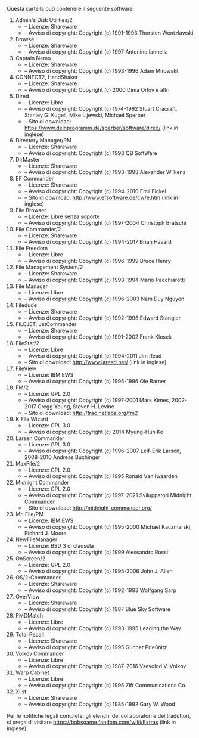 ﻿Questa cartella può contenere il seguente software:

1. Admin's Disk Utilities/2
   - – Licenze: Shareware
   - – Avviso di copyright: Copyright (c) 1991-1993 Thorsten Wentzlawski
2. Browse
   - – Licenze: Shareware
   - – Avviso di copyright: Copyright (c) 1997 Antonino Iannella
3. Captain Nemo
   - – Licenze: Shareware
   - – Avviso di copyright: Copyright (c) 1993-1996 Adam Mirowski
4. CONNECT2, HandShaker
   - – Licenze: Shareware
   - – Avviso di copyright: Copyright (c) 2000 Dima Orlov e altri
5. Dired
   - – Licenze: Libre
   - – Avviso di copyright: Copyright (c) 1974-1992 Stuart Cracraft, Stanley G. Kugell, Mike Lijewski, Michael Sperber
   - – Sito di download: https://www.deinprogramm.de/sperber/software/dired/ (link in inglese)
6. Directory Manager/PM
   - – Licenze: Shareware
   - – Avviso di copyright: Copyright (c) 1993 QB SoftWare
7. DirMaster
   - – Licenze: Shareware
   - – Avviso di copyright: Copyright (c) 1993-1998 Alexander Wilkens
8. EF Commander
   - – Licenze: Shareware
   - – Avviso di copyright: Copyright (c) 1994-2010 Emil Fickel
   - – Sito di download: http://www.efsoftware.de/cw/e.htm (link in inglese)
9. File Browser
   - – Licenze: Libre senza soporte
   - – Avviso di copyright: Copyright (c) 1997-2004 Christoph Bratschi
10. File Commander/2
    - – Licenze: Shareware
    - – Avviso di copyright: Copyright (c) 1994-2017 Brian Havard
11. File Freedom
    - – Licenze: Libre
    - – Avviso di copyright: Copyright (c) 1996-1999 Bruce Henry
12. File Management System/2
    - – Licenze: Shareware
    - – Avviso di copyright: Copyright (c) 1993-1994 Mario Pacchiarotti
13. File Manager
    - – Licenze: Libre
    - – Avviso di copyright: Copyright (c) 1996-2003 Nam Duy Nguyen
14. Filedude
    - – Licenze: Shareware
    - – Avviso di copyright: Copyright (c) 1992-1996 Edward Stangler
15. FILEJET, JetCommander
    - – Licenze: Shareware
    - – Avviso di copyright: Copyright (c) 1991-2002 Frank Klosek
16. FileStar/2
    - – Licenze: Libre
    - – Avviso di copyright: Copyright (c) 1994-2011 Jim Read
    - – Sito di download: http://www.jaread.net/ (link in inglese)
17. FileView
    - – Licenze: IBM EWS
    - – Avviso di copyright: Copyright (c) 1995-1996 Ole Barner
18. FM/2
    - – Licenze: GPL 2.0
    - – Avviso di copyright: Copyright (c) 1997-2001 Mark Kimes, 2002-2017 Gregg Young, Steven H. Levine
    - – Sito di download: http://trac.netlabs.org/fm2
19. K File Wizard
    - – Licenze: GPL 3.0
    - – Avviso di copyright: Copyright (c) 2014 Myung-Hun Ko
20. Larsen Commander
    - – Licenze: GPL 3.0
    - – Avviso di copyright: Copyright (c) 1996-2007 Leif-Erik Larsen, 2008-2010 Andreas Buchinger
21. MaxFile/2
    - – Licenze: GPL 2.0
    - – Avviso di copyright: Copyright (c) 1995 Ronald Van Iwaarden
22. Midnight Commander
    - – Licenze: GPL 2.0
    - – Avviso di copyright: Copyright (c) 1997-2021 Sviluppatori Midnight Commander
    - – Sito di download: http://midnight-commander.org/
23. Mr. File/PM
    - – Licenze: IBM EWS
    - – Avviso di copyright: Copyright (c) 1995-2000 Michael Kaczmarski, Richard J. Moore
24. NewFileManager
    - – Licenze: BSD 3 di clausula
    - – Avviso di copyright: Copyright (c) 1999 Alessandro Rossi
25. OnScreen/2
    - – Licenze: GPL 2.0
    - – Avviso di copyright: Copyright (c) 1995-2006 John J. Allen
26. OS/2-Commander
    - – Licenze: Shareware
    - – Avviso di copyright: Copyright (c) 1992-1993 Wolfgang Sarp
27. OverView
    - – Licenze: Shareware
    - – Avviso di copyright: Copyright (c) 1987 Blue Sky Software
28. PMDMatch
    - – Licenze: Libre
    - – Avviso di copyright: Copyright (c) 1993-1995 Leading the Way
29. Total Recall
    - – Licenze: Shareware
    - – Avviso di copyright: Copyright (c) 1995 Gunner Prießnitz
30. Volkov Commander
    - – Licenze: Libre
    - – Avviso di copyright: Copyright (c) 1987-2016 Vsevolod V. Volkov
31. Warp Cabinet
    - – Licenze: Libre
    - – Avviso di copyright: Copyright (c) 1995 Ziff Communications Co.
32. Xlist
    - – Licenze: Shareware
    - – Avviso di copyright: Copyright (c) 1985-1992 Gary W. Wood

Per le notifiche legali complete, gli elenchi dei collaboratori e dei traduttori, si prega di visitare https://bobsgame.fandom.com/wiki/Extras (link in inglese)

